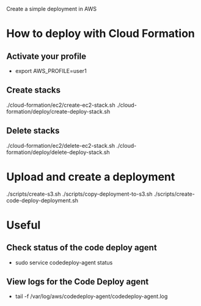 Create a simple deployment in AWS

# How to deploy with Cloud Formation

## Activate your profile
- export AWS_PROFILE=user1

## Create stacks
./cloud-formation/ec2/create-ec2-stack.sh
./cloud-formation/deploy/create-deploy-stack.sh 

## Delete stacks
./cloud-formation/ec2/delete-ec2-stack.sh
./cloud-formation/deploy/delete-deploy-stack.sh 

# Upload and create a deployment
./scripts/create-s3.sh
./scripts/copy-deployment-to-s3.sh
./scripts/create-code-deploy-deployment.sh

# Useful

## Check status of the code deploy agent
- sudo service codedeploy-agent status

## View logs for the Code Deploy agent
- tail -f /var/log/aws/codedeploy-agent/codedeploy-agent.log
